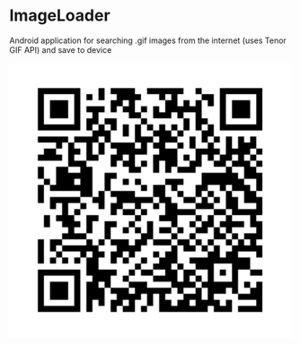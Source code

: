 # ImageLoader
Android application for searching .gif images from the internet (uses  Tenor GIF API) and save to device 

<img src="qr_code.png">
